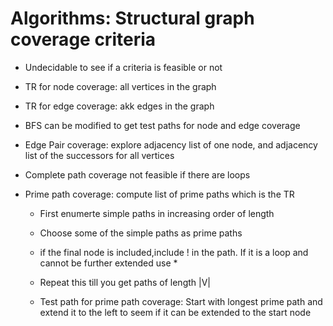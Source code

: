 # Algorithms: Structural graph coverage criteria  
* Undecidable to see if a criteria is feasible or not  
* TR for node coverage: all vertices in the graph  
* TR for edge coverage: akk edges in the graph  
* BFS can be modified to get test paths for node and edge coverage  
  
* Edge Pair coverage: explore adjacency list of one node, and adjacency list of the successors for all vertices  
  
* Complete path coverage not feasible if there are loops  
  
* Prime path coverage: compute list of prime paths which is the TR  
  * First enumerte simple paths in increasing order of length  
  * Choose some of the simple paths as prime paths  
  * if the final node is included,include ! in the path. If it is a loop and cannot be further extended use *  
  * Repeat this till you get paths of length |V|  
    
  * Test path for prime path coverage: Start with longest prime path and extend it to the left to seem if it can be extended to the start node  
    
    

